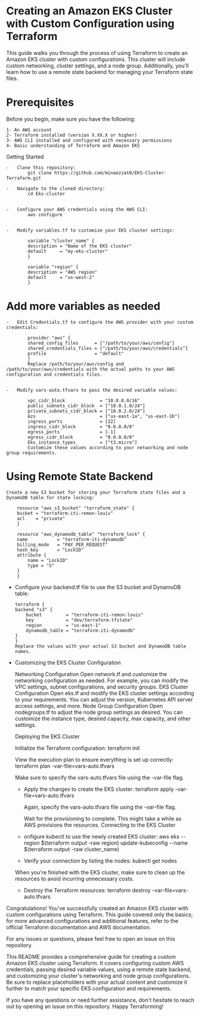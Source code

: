 # Creating an Amazon EKS Cluster with Custom Configuration using Terraform

This guide walks you through the process of using Terraform to create an Amazon EKS cluster with custom configurations. This cluster will include custom networking, cluster settings, and a node group. Additionally, you'll learn how to use a remote state backend for managing your Terraform state files.

# Prerequisites

Before you begin, make sure you have the following:

    1- An AWS account
    2- Terraform installed (version X.XX.X or higher)
    3- AWS CLI installed and configured with necessary permissions
    4- Basic understanding of Terraform and Amazon EKS


Getting Started

    -   Clone this repository:
            git clone https://github.com/minaezzat0/EKS-Cluster-Terraform.git

    -   Navigate to the cloned directory:
            cd Eks-cluster


    -   Configure your AWS credentials using the AWS CLI:
            aws configure


    -   Modify variables.tf to customize your EKS cluster settings:

            variable "cluster_name" {
            description = "Name of the EKS cluster"
            default     = "my-eks-cluster"
            }

            variable "region" {
            description = "AWS region"
            default     = "us-west-2"
            }


# Add more variables as needed

    -   Edit Credentials.tf to configure the AWS provider with your custom credentials:

            provider "aws" {
            shared_config_files      = ["/path/to/your/aws/config"]
            shared_credentials_files = ["/path/to/your/aws/credentials"]
            profile                  = "default"
            }
            Replace /path/to/your/aws/config and /path/to/your/aws/credentials with the actual paths to your AWS configuration and credentials files.


    -   Modify vars-auto.tfvars to pass the desired variable values:

            vpc_cidr_block             = "10.0.0.0/16"
            public_subnets_cidr_block  = ["10.0.1.0/24"]
            private_subnets_cidr_block = ["10.0.2.0/24"]
            Azs                        = ["us-east-1a", "us-east-1b"]
            ingress_ports              = [22]
            ingress_cidr_block         = "0.0.0.0/0"
            egress_ports               = [-1]
            egress_cidr_block          = "0.0.0.0/0"
            Eks_instance_types         = ["t3.micro"]
            Customize these values according to your networking and node group requirements.



# Using Remote State Backend

    Create a new S3 bucket for storing your Terraform state files and a DynamoDB table for state locking:

        resource "aws_s3_bucket" "terraform_state" {
        bucket = "terraform-iti-remon-louis"
        acl    = "private"
        }

        resource "aws_dynamodb_table" "terraform_lock" {
        name           = "terraform-iti-dynamodb"
        billing_mode   = "PAY_PER_REQUEST"
        hash_key       = "LockID"
        attribute {
            name = "LockID"
            type = "S"
        }
        }


-   Configure your backend.tf file to use the S3 bucket and DynamoDB table:

        terraform {
        backend "s3" {
            bucket         = "terraform-iti-remon-louis"
            key            = "dev/terraform.tfstate"
            region         = "us-east-1"
            dynamodb_table = "terraform-iti-dynamodb"
        }
        }
        Replace the values with your actual S3 bucket and DynamoDB table names.


-   Customizing the EKS Cluster Configuration

    Networking Configuration
    Open network.tf and customize the networking configuration as needed. For example, you can modify the VPC settings, subnet configurations, and security groups.
    EKS Cluster Configuration
    Open eks.tf and modify the EKS cluster settings according to your requirements. You can adjust the version, Kubernetes API server access settings, and more.
    Node Group Configuration
    Open nodegroups.tf to adjust the node group settings as desired. You can customize the instance type, desired capacity, max capacity, and other settings.


    Deploying the EKS Cluster

    Initialize the Terraform configuration:
    terraform init

    View the execution plan to ensure everything is set up correctly:
    terraform plan -var-file=vars-auto.tfvars

    Make sure to specify the vars-auto.tfvars file using the -var-file flag.

    -   Apply the changes to create the EKS cluster:
            terraform apply -var-file=vars-auto.tfvars

        Again, specify the vars-auto.tfvars file using the -var-file flag.

        Wait for the provisioning to complete. This might take a while as AWS provisions the resources.
        Connecting to the EKS Cluster

    -  onfigure kubectl to use the newly created EKS cluster:
            aws eks --region $(terraform output -raw region) update-kubeconfig --name $(terraform output -raw cluster_name)

    -   Verify your connection by listing the nodes:
            kubectl get nodes

    When you're finished with the EKS cluster, make sure to clean up the resources to avoid incurring unnecessary costs.

    -   Destroy the Terraform resources:
            terraform destroy -var-file=vars-auto.tfvars


Congratulations! You've successfully created an Amazon EKS cluster with custom configurations using Terraform. This guide covered only the basics; for more advanced configurations and additional features, refer to the official Terraform documentation and AWS documentation.

For any issues or questions, please feel free to open an issue on this repository.

This README provides a comprehensive guide for creating a custom Amazon EKS cluster using Terraform. It covers configuring custom AWS credentials, passing desired variable values, using a remote state backend, and customizing your cluster's networking and node group configurations. Be sure to replace placeholders with your actual content and customize it further to match your specific EKS configuration and requirements.

If you have any questions or need further assistance, don't hesitate to reach out by opening an issue on this repository. Happy Terraforming!